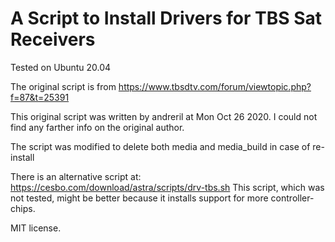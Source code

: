 # A Script to Install Drivers for TBS Sat Receivers

Tested on Ubuntu 20.04

The original script is from https://www.tbsdtv.com/forum/viewtopic.php?f=87&t=25391

This original script was written by andreril at Mon Oct 26 2020. I could not find any farther info on the original author.

The script was modified to delete both media and media_build in case of re-install

There is an alternative script at: https://cesbo.com/download/astra/scripts/drv-tbs.sh
This script, which was not tested, might be better because it installs support for more controller-chips.

MIT license.
